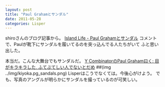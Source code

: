 ```yaml
---
layout: post
title: "Paul Grahamとサンダル"
date: 2011-05-28
categories: Lisper
---
```

shiroさんのブログ記事から。
 [Island Life - Paul Grahamとサンダル](http://blog.practical-scheme.net/shiro/20110524a-paul-graham-and-sandals)
 コメントで、Paulが靴下にサンダルを履いてるのを突っ込んでる人たちがいて
 ふと思い出した。

本当だ。こんな大舞台でもサンダルだ。
 [Y CombinatorのPaul Graham曰く: 目がキラキラした, ふてぶてしい人でないとだめ](http://jp.techcrunch.com/archives/20110524y-combinators-paul-graham-were-looking-for-people-like-us/)
 ##(img ../img/kiyoka.pg_sandals.png)
Lisperはこうでなくては。今後心がけよう。
でも、写真のアングルが明らかにサンダルを撮っているのが可笑しい。
